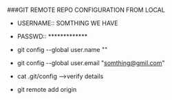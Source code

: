 ###GIT REMOTE REPO CONFIGURATION FROM LOCAL
* USERNAME:: SOMTHING WE HAVE
* PASSWD:: *************
* git config --global user.name ""
* git config --global user.email "somthing@gmil.com"
* cat .git/config -->verify details

* git remote add origin <git remote repo url>